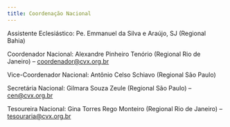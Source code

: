 ```yaml
---
title: Coordenação Nacional
---
```


Assistente Eclesiástico: Pe. Emmanuel da Silva e Araújo, SJ <black-mark>(Regional Bahia)</black-mark>

Coordenador Nacional: Alexandre Pinheiro Tenório <black-mark>(Regional Rio de Janeiro)</black-mark> – coordenador@cvx.org.br

Vice-Coordenador Nacional: Antônio Celso Schiavo <black-mark>(Regional São Paulo)</black-mark>

Secretária Nacional: Gilmara Souza Zeule <black-mark>(Regional São Paulo)</black-mark> – cen@cvx.org.br

Tesoureira Nacional: Gina Torres Rego Monteiro <black-mark>(Regional Rio de Janeiro)<black-mark>  – tesouraria@cvx.org.br
